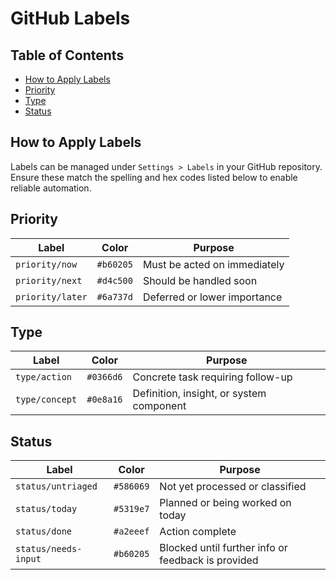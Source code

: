 # GitHub Labels

## Table of Contents
- [How to Apply Labels](#how-to-apply-labels)
- [Priority](#priority)
- [Type](#type)
- [Status](#status)

## How to Apply Labels
Labels can be managed under `Settings > Labels` in your GitHub repository.  
Ensure these match the spelling and hex codes listed below to enable reliable automation.

## Priority

| Label             | Color     | Purpose                                  |
|-------------------|-----------|------------------------------------------|
| `priority/now`    | `#b60205` | Must be acted on immediately             |
| `priority/next`   | `#d4c500` | Should be handled soon                   |
| `priority/later`  | `#6a737d` | Deferred or lower importance             |

## Type

| Label             | Color     | Purpose                                  |
|------------------|-----------|------------------------------------------|
| `type/action`     | `#0366d6` | Concrete task requiring follow-up        |
| `type/concept`    | `#0e8a16` | Definition, insight, or system component |

## Status

| Label                 | Color     | Purpose                                              |
|----------------------|-----------|------------------------------------------------------|
| `status/untriaged`   | `#586069` | Not yet processed or classified                     |
| `status/today`       | `#5319e7` | Planned or being worked on today                    |
| `status/done`        | `#a2eeef` | Action complete                                      |
| `status/needs-input` | `#b60205` | Blocked until further info or feedback is provided  |
